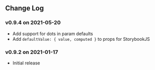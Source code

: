 ## Change Log

### v0.9.4 on 2021-05-20

- Add support for dots in param defaults
- Add `defaultValue: { value, computed }` to props for StorybookJS

### v0.9.2 on 2021-01-17

- Initial release

